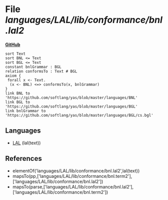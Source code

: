 # File _languages/LAL/lib/conformance/bnl.lal2_
**[GitHub](https://github.com/softlang/yas/blob/master/languages/LAL/lib/conformance/bnl.lal2)**
```
sort Text
sort BNL <= Text
sort BGL <= Text
constant bnlGrammar : BGL
relation conformsTo : Text # BGL
axiom {
 forall x <- Text.
  (x <- BNL) <=> conformsTo(x, bnlGrammar)
}
link BNL to 'https://github.com/softlang/yas/blob/master/languages/BNL'
link BGL to 'https://github.com/softlang/yas/blob/master/languages/BGL'
link bnlGrammar to 'https://github.com/softlang/yas/blob/master/languages/BGL/cs.bgl'
```

## Languages
* [LAL](../languages/LAL.md) (lal(text))

## References
* elementOf('languages/LAL/lib/conformance/bnl.lal2',lal(text))
* mapsTo(pp,['languages/LAL/lib/conformance/bnl.term2'],['languages/LAL/lib/conformance/bnl.lal2'])
* mapsTo(parse,['languages/LAL/lib/conformance/bnl.lal2'],['languages/LAL/lib/conformance/bnl.term2'])
